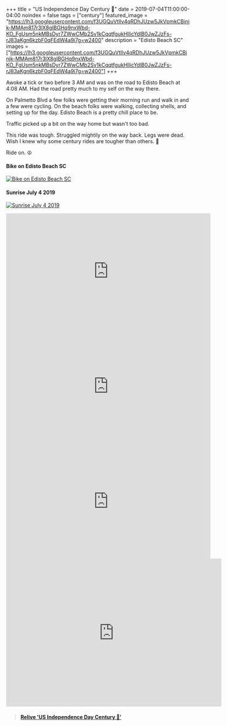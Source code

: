 +++
title =  "US Independence Day Century 💯"
date = 2019-07-04T11:00:00-04:00
noindex = false
tags = ["century"]
featured_image = "https://lh3.googleusercontent.com/f3UGQuVtIlv4qRDhJUzw5JkVpmkCBinjk-MMAm817r3lX8gIBGHq9nxWbd-KO_FgUsm5nkMBsDyr7ZWwCMb2Sv1kCqqtfgukHIlicYdlB0JwZJzFs-rJ83aKgn6kzbF0qFEdW4a9i7g=w2400"
description = "Edisto Beach SC"
images = ["https://lh3.googleusercontent.com/f3UGQuVtIlv4qRDhJUzw5JkVpmkCBinjk-MMAm817r3lX8gIBGHq9nxWbd-KO_FgUsm5nkMBsDyr7ZWwCMb2Sv1kCqqtfgukHIlicYdlB0JwZJzFs-rJ83aKgn6kzbF0qFEdW4a9i7g=w2400"]
+++

Awoke a tick or two before 3 AM and was on the road to Edisto Beach at 4:08 AM. Had the road pretty much to my self on the way there.

On Palmetto Blvd a few folks were getting their morning run and walk in and a few were cycling. On the beach folks were walking, collecting shells, and setting up for the day. Edisto Beach is a pretty chill place to be.

Traffic picked up a bit on the way home but wasn't too bad.

This ride was tough. Struggled mightily on the way back. Legs were dead. Wish I knew why some century rides are tougher than others. 🤔

Ride on. ☮

#### Bike on Edisto Beach SC
[![Bike on Edisto Beach SC](https://lh3.googleusercontent.com/ClcYp3wolD-Sm075t680xOm-7gR1bCSy32hl4RaYq2lOzRZSGr3Uudx8YJ_voKQvZffEvMIl-rJS_ecwmNSxVVA87ubrxD5gJdYm6v9uarhzDc8e8OYipK-BX0zYQkN3Uj_Z7qRUDkY=w2400)](https://lh3.googleusercontent.com/ClcYp3wolD-Sm075t680xOm-7gR1bCSy32hl4RaYq2lOzRZSGr3Uudx8YJ_voKQvZffEvMIl-rJS_ecwmNSxVVA87ubrxD5gJdYm6v9uarhzDc8e8OYipK-BX0zYQkN3Uj_Z7qRUDkY=w2400)

#### Sunrise July 4 2019
[![Sunrise July 4 2019](https://lh3.googleusercontent.com/rQqB1Kw6h1WUZso1vqNIak9hzkEc0INgtoWu5PXidCmf-8TdbMoNoW3b4c4T_ibuuK8uh_FC28k8jBEjkysH5Vm94Eg7UtmyNBNKNHdRWADJMloytDZ-JlToSXLlyqF8cv5UuJps65c=w2400)](https://lh3.googleusercontent.com/rQqB1Kw6h1WUZso1vqNIak9hzkEc0INgtoWu5PXidCmf-8TdbMoNoW3b4c4T_ibuuK8uh_FC28k8jBEjkysH5Vm94Eg7UtmyNBNKNHdRWADJMloytDZ-JlToSXLlyqF8cv5UuJps65c=w2400)

<iframe width="560" height="315" src="https://www.youtube.com/embed/IpyKBe7snVI" frameborder="0" allow="accelerometer; autoplay; encrypted-media; gyroscope; picture-in-picture" allowfullscreen></iframe>

<iframe width="560" height="315" src="https://www.youtube.com/embed/JHSL6_bXxvc" frameborder="0" allow="accelerometer; autoplay; encrypted-media; gyroscope; picture-in-picture" allowfullscreen></iframe>

<iframe width="560" height="315" src="https://www.youtube.com/embed/l8V7EfPe3D4" frameborder="0" allow="accelerometer; autoplay; encrypted-media; gyroscope; picture-in-picture" allowfullscreen></iframe>

<iframe height='405' width='590' frameborder='0' allowtransparency='true' scrolling='no' src='https://www.strava.com/activities/2503718670/embed/f3d971596e5c6cc90544b02ff45c0ed4280ee1e1'></iframe>

<blockquote class="embedly-card" data-card-controls="0" data-card-key="f1631a41cb254ca5b035dc5747a5bd75"><h4><a href="https://www.relive.cc/view/2503718670?r=embed-site">Relive 'US Independence Day Century 💯'</a></h4></blockquote>
        <script async src="https://cdn.embedly.com/widgets/platform.js" charset="UTF-8"></script>
